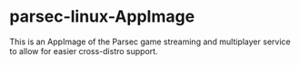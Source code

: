 # parsec-linux-AppImage
This is an AppImage of the Parsec game streaming and multiplayer service to allow for easier cross-distro support.
